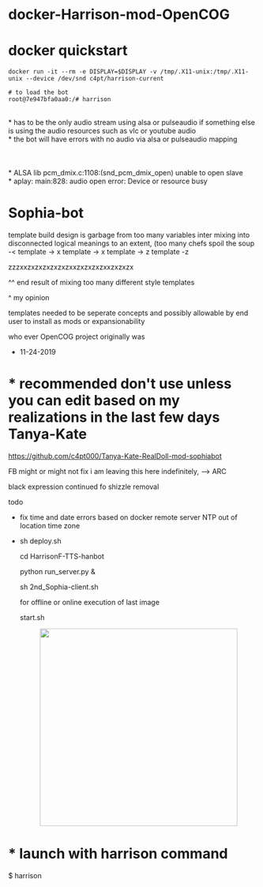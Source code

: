 # docker-Harrison-mod-OpenCOG


# docker quickstart
```
docker run -it --rm -e DISPLAY=$DISPLAY -v /tmp/.X11-unix:/tmp/.X11-unix --device /dev/snd c4pt/harrison-current

# to load the bot
root@7e947bfa0aa0:/# harrison
```
<br>
* has to be the only audio stream using alsa or pulseaudio if something else is using the audio resources such as vlc or youtube audio
<br>
* the bot will have errors with no audio via alsa or pulseaudio mapping
<br>
<br>
<br>
<br>
* ALSA lib pcm_dmix.c:1108:(snd_pcm_dmix_open) unable to open slave
<br>
* aplay: main:828: audio open error: Device or resource busy

# Sophia-bot

template build design is garbage from too many variables inter mixing into disconnected logical meanings to an extent,
(too many chefs spoil the soup -< 
template -> x template -> x template -> z template -z

zzzxxzxzxzxzxzxzxxzxzxzxzxxzxzxzx

^^ end result of mixing too many different style templates

^
my opinion

templates needed to be seperate concepts and possibly allowable by end user to install as mods or expansionability


who ever OpenCOG project originally was 



* 11-24-2019
# * recommended don't use unless you can edit based on my realizations in the last few days Tanya-Kate 
https://github.com/c4pt000/Tanya-Kate-RealDoll-mod-sophiabot


FB might or might not fix i am leaving this here indefinitely, --> ARC


black expression continued fo shizzle removal


todo
* fix time and date errors based on docker remote server NTP out of location time zone

*
   sh deploy.sh
   
   cd HarrisonF-TTS-hanbot

   python run_server.py &
  
   sh 2nd_Sophia-client.sh 
   
   for offline or online execution of last image
   
   start.sh
   
   <p align="center"><img src="https://i.imgur.com/VQwdZLF.png" width="400" </p>

 

# * launch with harrison command
$ harrison




